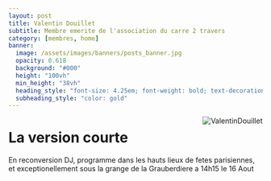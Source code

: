 ```yaml
---
layout: post
title: Valentin Douillet
subtitle: Membre emerite de l'association du carre 2 travers
category: [membres, home]
banner:
  image: /assets/images/banners/posts_banner.jpg
  opacity: 0.618
  background: "#000"
  height: "100vh"
  min_height: "38vh"
  heading_style: "font-size: 4.25em; font-weight: bold; text-decoration: underline"
  subheading_style: "color: gold"
---
```


<img src="{{site.baseurl | prepend: site.url}}assets/images/members/ValentinDouillet.jpg" alt="ValentinDouillet" style="float: right; width: auto; height: auto;"/>

# La version courte

En reconversion DJ, programme dans les hauts lieux de fetes parisiennes, et exceptionellement sous la grange de la Grauberdiere a 14h15 le 16 Aout






















